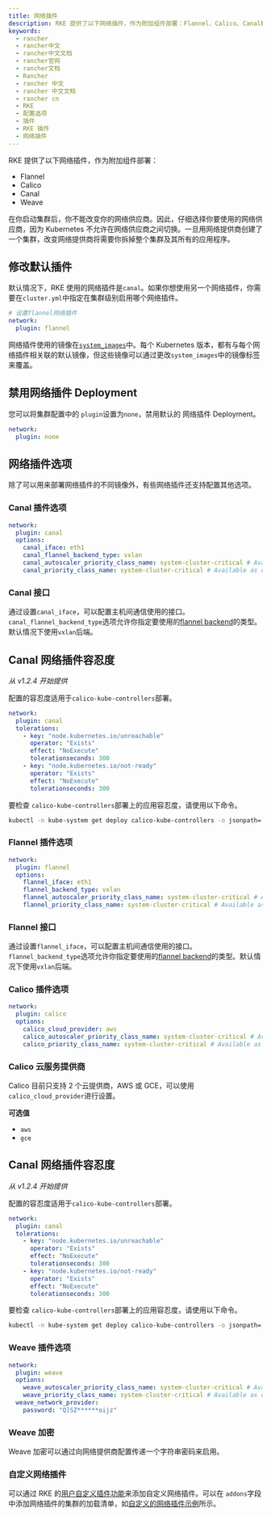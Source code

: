 ```yaml
---
title: 网络插件
description: RKE 提供了以下网络插件，作为附加组件部署：Flannel、Calico、Canal和Weave。默认情况下，RKE 使用的网络插件是`canal`。如果你想使用另一个网络插件，你需要在`cluster.yml`中指定在集群级别启用哪个网络插件。
keywords:
  - rancher
  - rancher中文
  - rancher中文文档
  - rancher官网
  - rancher文档
  - Rancher
  - rancher 中文
  - rancher 中文文档
  - rancher cn
  - RKE
  - 配置选项
  - 插件
  - RKE 插件
  - 网络插件
---
```


RKE 提供了以下网络插件，作为附加组件部署：

- Flannel
- Calico
- Canal
- Weave

在你启动集群后，你不能改变你的网络供应商。因此，仔细选择你要使用的网络供应商，因为 Kubernetes 不允许在网络供应商之间切换。一旦用网络提供商创建了一个集群，改变网络提供商将需要你拆掉整个集群及其所有的应用程序。

## 修改默认插件

默认情况下，RKE 使用的网络插件是`canal`。如果你想使用另一个网络插件，你需要在`cluster.yml`中指定在集群级别启用哪个网络插件。

```yaml
# 设置flannel网络插件
network:
  plugin: flannel
```

网络插件使用的镜像在[`system_images`](/docs/rke/config-options/system-images/_index)中。每个 Kubernetes 版本，都有与每个网络插件相关联的默认镜像，但这些镜像可以通过更改`system_images`中的镜像标签来覆盖。

## 禁用网络插件 Deployment

您可以将集群配置中的 `plugin`设置为`none`，禁用默认的 网络插件 Deployment。

```yaml
network:
  plugin: none
```

## 网络插件选项

除了可以用来部署网络插件的不同镜像外，有些网络插件还支持配置其他选项。

### Canal 插件选项

```yaml
network:
  plugin: canal
  options:
    canal_iface: eth1
    canal_flannel_backend_type: vxlan
    canal_autoscaler_priority_class_name: system-cluster-critical # Available as of RKE v1.2.6+
    canal_priority_class_name: system-cluster-critical # Available as of RKE v1.2.6+
```

### Canal 接口

通过设置`canal_iface`，可以配置主机间通信使用的接口。
`canal_flannel_backend_type`选项允许你指定要使用的[flannel backend](https://github.com/coreos/flannel/blob/master/Documentation/backends.md)的类型。默认情况下使用`vxlan`后端。

## Canal 网络插件容忍度

_从 v1.2.4 开始提供_

配置的容忍度适用于`calico-kube-controllers`部署。

```yaml
network:
  plugin: canal
  tolerations:
    - key: "node.kubernetes.io/unreachable"
      operator: "Exists"
      effect: "NoExecute"
      tolerationseconds: 300
    - key: "node.kubernetes.io/not-ready"
      operator: "Exists"
      effect: "NoExecute"
      tolerationseconds: 300
```

要检查 `calico-kube-controllers`部署上的应用容忍度，请使用以下命令。

```bash
kubectl -n kube-system get deploy calico-kube-controllers -o jsonpath='{.spec.template.spec.tolerations}'
```

### Flannel 插件选项

```yaml
network:
  plugin: flannel
  options:
    flannel_iface: eth1
    flannel_backend_type: vxlan
    flannel_autoscaler_priority_class_name: system-cluster-critical # Available as of RKE v1.2.6+
    flannel_priority_class_name: system-cluster-critical # Available as of RKE v1.2.6+
```

### Flannel 接口

通过设置`flannel_iface`，可以配置主机间通信使用的接口。
`flannel_backend_type`选项允许你指定要使用的[flannel backend](https://github.com/coreos/flannel/blob/master/Documentation/backends.md)的类型。默认情况下使用`vxlan`后端。

### Calico 插件选项

```yaml
network:
  plugin: calico
  options:
    calico_cloud_provider: aws
    calico_autoscaler_priority_class_name: system-cluster-critical # Available as of RKE v1.2.6+
    calico_priority_class_name: system-cluster-critical # Available as of RKE v1.2.6+
```

### Calico 云服务提供商

Calico 目前只支持 2 个云提供商，AWS 或 GCE，可以使用`calico_cloud_provider`进行设置。

**可选值**

- `aws`
- `gce`

## Canal 网络插件容忍度

_从 v1.2.4 开始提供_

配置的容忍度适用于`calico-kube-controllers`部署。

```yaml
network:
  plugin: canal
  tolerations:
    - key: "node.kubernetes.io/unreachable"
      operator: "Exists"
      effect: "NoExecute"
      tolerationseconds: 300
    - key: "node.kubernetes.io/not-ready"
      operator: "Exists"
      effect: "NoExecute"
      tolerationseconds: 300
```

要检查 `calico-kube-controllers`部署上的应用容忍度，请使用以下命令。

```bash
kubectl -n kube-system get deploy calico-kube-controllers -o jsonpath='{.spec.template.spec.tolerations}'
```

### Weave 插件选项

```yaml
network:
  plugin: weave
  options:
    weave_autoscaler_priority_class_name: system-cluster-critical # Available as of RKE v1.2.6+
    weave_priority_class_name: system-cluster-critical # Available as of RKE v1.2.6+
  weave_network_provider:
    password: "Q]SZ******oijz"
```

### Weave 加密

Weave 加密可以通过向网络提供商配置传递一个字符串密码来启用。

### 自定义网络插件

可以通过 RKE 的[用户自定义插件功能](/docs/rke/config-options/add-ons/user-defined-add-ons/_index)来添加自定义网络插件。可以在 `addons`字段中添加网络插件的集群的加载清单，如[自定义的网络插件示例](/docs/rke/config-options/add-ons/network-plugins/custom-network-plugin-example/_index)所示。

